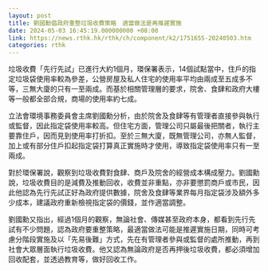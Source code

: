 ```yaml
---
layout: post
title: 劉國勳倡政府重整垃圾收費策略　適當做法是再推遲實施
date: 2024-05-03 16:45:19.000000000 +08:00
link: https://news.rthk.hk/rthk/ch/component/k2/1751655-20240503.htm
categories: rthk
---
```


垃圾收費「先行先試」已進行大約1個月，環保署表示，14個試點當中，住戶的指定垃圾袋使用率較為參差，公營房屋及私人住宅的使用率平均由兩成至五成多不等，三無大廈的只有一至兩成。而基於相關管理層的要求，院舍、食肆和政府大樓等一般都全部合規，商場的使用率約七成。

立法會環境事務委員會主席劉國勳分析，由於院舍及食肆等有管理者直接參與執行或監督，因此指定袋使用率較高。但住宅方面，管理公司只屬最後把關者，執行主要靠住戶，因而見到使用率打折扣。至於三無大廈，既無管理公司，亦無人監督，加上或有部分住戶扣起指定袋打算真正實施時才使用，導致指定袋使用率只有一至兩成。

對於環保署說，觀察到垃圾收費對食肆、商戶及院舍的經營成本構成壓力。劉國勳說，垃圾收費目的是減費及推動回收，收費並非重點，亦非要懲罰商戶或市民，因此他認為先行先試正好為政府提供數據，院舍及食肆等業界每月指定袋涉及額外多少成本，建議政府重新檢視指定袋的價錢，並作適當調整。

劉國勳又指出，經過1個月的觀察，無論社會、傳媒甚至政府本身，都看到先行先試有不少問題，認為政府要重整策略，最適當做法可能是推遲實施日期，同時可考慮分階段實施及以「先易後難」方式，先在有管理者參與或監督的處所推動，再到社會大眾層面執行垃圾收費。他又認為無論政府是否再押後垃圾收費，都必須增加回收配套，並透過教育等，做好回收工作。
